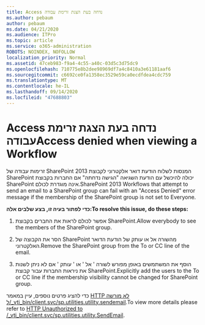 ```yaml
---
title: Access נדחה בעת הצגת זרימת עבודה
ms.author: pebaum
author: pebaum
ms.date: 04/21/2020
ms.audience: ITPro
ms.topic: article
ms.service: o365-administration
ROBOTS: NOINDEX, NOFOLLOW
localization_priority: Normal
ms.assetid: 47ceb983-f9a4-4c55-a40c-03d5c3d75dc9
ms.openlocfilehash: 710775e8b2dee98969df7a4c8410a3e61181aaf6
ms.sourcegitcommit: c6692ce0fa1358ec3529e59ca0ecdfdea4cdc759
ms.translationtype: MT
ms.contentlocale: he-IL
ms.lasthandoff: 09/14/2020
ms.locfileid: "47688803"
---
```

# <a name="access-denied-when-viewing-a-workflow"></a><span data-ttu-id="7a97f-102">Access נדחה בעת הצגת זרימת עבודה</span><span class="sxs-lookup"><span data-stu-id="7a97f-102">Access denied when viewing a Workflow</span></span>

<span data-ttu-id="7a97f-103">זרימות עבודה של SharePoint 2013 המנסות לשלוח הודעת דואר אלקטרוני לקבוצת SharePoint יכולה להיכשל עם הודעת השגיאה "הגישה נדחתה" אם החברות בקבוצת SharePoint אינה מוגדרת לכולם.</span><span class="sxs-lookup"><span data-stu-id="7a97f-103">SharePoint 2013 Workflows that attempt to send an email to a SharePoint group can fail with an "Access Denied" error message if the membership of the SharePoint group is not set to Everyone.</span></span>
  
 <span data-ttu-id="7a97f-104">**כדי לפתור בעיה זו, בצע שלבים אלה:**</span><span class="sxs-lookup"><span data-stu-id="7a97f-104">**To resolve this issue, do these steps:**</span></span>
  
 1. <span data-ttu-id="7a97f-105">אפשר לכולם לראות את החברים בקבוצת SharePoint.</span><span class="sxs-lookup"><span data-stu-id="7a97f-105">Allow everybody to see the members of the SharePoint group.</span></span>
  
 2. <span data-ttu-id="7a97f-106">הסר את הקבוצה של SharePoint מהשורה אל או עותק של הודעת הדואר האלקטרוני.</span><span class="sxs-lookup"><span data-stu-id="7a97f-106">Remove the SharePoint group from the To or CC line of the email.</span></span>
  
 3. <span data-ttu-id="7a97f-107">הוסף את המשתמשים באופן מפורש לשורה ' אל ' או ' עותק ' אם לא ניתן לשנות את ניראות החברות עבור קבוצת SharePoint.</span><span class="sxs-lookup"><span data-stu-id="7a97f-107">Explicitly add the users to the To or CC line if the membership visibility cannot be changed for SharePoint group.</span></span>
  
<span data-ttu-id="7a97f-108">כדי להציג פרטים נוספים, עיין במאמר [HTTP לא מורשה ל/_vti_bin/client.svc/sp.utilities.utility.sendemail](https://go.microsoft.com/fwlink/?linkid=2044694&amp;clcid=0x409).</span><span class="sxs-lookup"><span data-stu-id="7a97f-108">To view more details please refer to [HTTP Unauthorized to /_vti_bin/client.svc/sp.utilities.utility.SendEmail](https://go.microsoft.com/fwlink/?linkid=2044694&amp;clcid=0x409).</span></span>
  